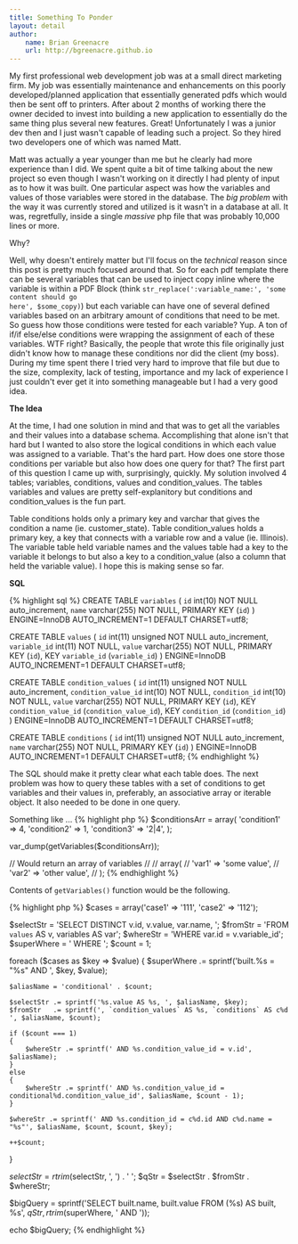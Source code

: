 ```yaml
---
title: Something To Ponder
layout: detail
author:
    name: Brian Greenacre
    url: http://bgreenacre.github.io
---
```


My first professional web development job was at a small direct marketing firm. My job was essentially maintenance and enhancements on this poorly developed/planned application that essentially generated pdfs which would then be sent off to printers. After about 2 months of working there the owner decided to invest into building a new application to essentially do the same thing plus several new features. Great! Unfortunately I was a junior dev then and I just wasn't capable of leading such a project. So they hired two developers one of which was named Matt.

Matt was actually a year younger than me but he clearly had more experience than I did. We spent quite a bit of time talking about the new project so even though I wasn't working on it directly I had plenty of input as to how it was built. One particular aspect was how the variables and values of those variables were stored in the database. The _big problem_ with the way it was currently stored and utilized is it wasn't in a database at all. It was, regretfully, inside a single _massive_ php file that was probably 10,000 lines or more.

Why?

Well, why doesn't entirely matter but I'll focus on the _technical_ reason since this post is pretty much focused around that. So for each pdf template there can be several variables that can be used to inject copy inline where the variable is within a PDF Block (think <code>str_replace(':variable_name:', 'some content should go here', $some_copy)</code>) but each variable can have one of several defined variables based on an arbitrary amount of conditions that need to be met. So guess how those conditions were tested for each variable? Yup. A ton of if/if else/else conditions were wrapping the assignment of each of these variables. WTF right? Basically, the people that wrote this file originally just didn't know how to manage these conditions nor did the client (my boss). During my time spent there I tried very hard to improve that file but due to the size, complexity, lack of testing, importance and my lack of experience I just couldn't ever get it into something manageable but I had a very good idea.

**The Idea**

At the time, I had one solution in mind and that was to get all the variables and their values into a database schema. Accomplishing that alone isn't that hard but I wanted to also store the logical conditions in which each value was assigned to a variable. That's the hard part. How does one store those conditions per variable but also how does one query for that? The first part of this question I came up with, surprisingly, quickly. My solution involved 4 tables; variables, conditions, values and condition_values. The tables variables and values are pretty self-explanitory but conditions and condition_values is the fun part.

Table conditions holds only a primary key and varchar that gives the condition a name (ie. customer_state). Table condition_values holds a primary key, a key that connects with a variable row and a value (ie. Illinois). The variable table held variable names and the values table had a key to the variable it belongs to but also a key to a condition_value (also a column that held the variable value). I hope this is making sense so far.

**SQL**

{% highlight sql %}
CREATE TABLE `variables` (
  `id` int(10) NOT NULL auto_increment,
  `name` varchar(255) NOT NULL,
  PRIMARY KEY  (`id`)
) ENGINE=InnoDB AUTO_INCREMENT=1 DEFAULT CHARSET=utf8;

CREATE TABLE `values` (
  `id` int(11) unsigned NOT NULL auto_increment,
  `variable_id` int(11) NOT NULL,
  `value` varchar(255) NOT NULL,
  PRIMARY KEY  (`id`),
  KEY `variable_id` (`variable_id`)
) ENGINE=InnoDB AUTO_INCREMENT=1 DEFAULT CHARSET=utf8;

CREATE TABLE `condition_values` (
  `id` int(11) unsigned NOT NULL auto_increment,
  `condition_value_id` int(10) NOT NULL,
  `condition_id` int(10) NOT NULL,
  `value` varchar(255) NOT NULL,
  PRIMARY KEY  (`id`),
  KEY `condition_value_id` (`condition_value_id`),
  KEY `condition_id` (`condition_id`)
) ENGINE=InnoDB AUTO_INCREMENT=1 DEFAULT CHARSET=utf8;

CREATE TABLE `conditions` (
  `id` int(11) unsigned NOT NULL auto_increment,
  `name` varchar(255) NOT NULL,
  PRIMARY KEY  (`id`)
) ENGINE=InnoDB AUTO_INCREMENT=1 DEFAULT CHARSET=utf8;
{% endhighlight %}

The SQL should make it pretty clear what each table does. The next problem was how to query these tables with a set of conditions to get variables and their values in, preferably, an associative array or iterable object. It also needed to be done in one query.

Something like ...
{% highlight php %}
$conditionsArr = array(
  'condition1' => 4,
  'condition2' => 1,
  'condition3' => '2|4',
);

var_dump(getVariables($conditionsArr));

// Would return an array of variables
// 
// array(
//   'var1' => 'some value',
//   'var2' => 'other value',
// );
{% endhighlight %}

Contents of <code>getVariables()</code> function would be the following.

{% highlight php %}
$cases = array('case1' => '111', 'case2' => '112');

$selectStr = 'SELECT DISTINCT v.id, v.value, var.name, ';
$fromStr   = 'FROM `values` AS v, variables AS var';
$whereStr  = 'WHERE var.id = v.variable_id';
$superWhere = ' WHERE ';
$count = 1;

foreach ($cases as $key => $value)
{
    $superWhere .= sprintf('built.%s = "%s" AND ', $key, $value);

    $aliasName = 'conditional' . $count;

    $selectStr .= sprintf('%s.value AS %s, ', $aliasName, $key);
    $fromStr   .= sprintf(', `condition_values` AS %s, `conditions` AS c%d ', $aliasName, $count);

    if ($count === 1)
    {
        $whereStr .= sprintf(' AND %s.condition_value_id = v.id', $aliasName);
    }
    else
    {
        $whereStr .= sprintf(' AND %s.condition_value_id = conditional%d.condition_value_id', $aliasName, $count - 1);
    }

    $whereStr .= sprintf(' AND %s.condition_id = c%d.id AND c%d.name = "%s"', $aliasName, $count, $count, $key);

    ++$count;
}

$selectStr = rtrim($selectStr, ', ') . ' ';
$qStr = $selectStr . $fromStr . $whereStr;

$bigQuery = sprintf('SELECT built.name, built.value FROM (%s) AS built, %s', $qStr, rtrim($superWhere, ' AND '));

echo $bigQuery;
{% endhighlight %}